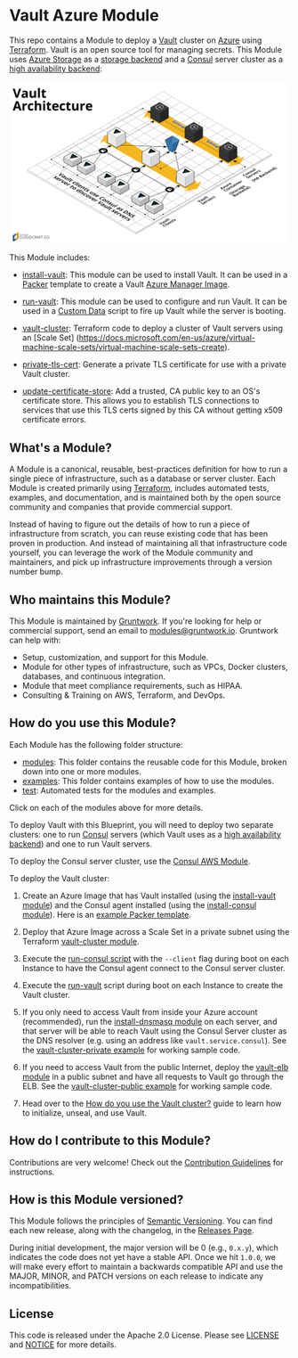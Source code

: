 # Vault Azure Module

This repo contains a Module to deploy a [Vault](https://www.vaultproject.io/) cluster on 
[Azure](https://azure.microsoft.com/) using [Terraform](https://www.terraform.io/). Vault is an open source tool for 
managing secrets. This Module uses [Azure Storage](https://docs.microsoft.com/en-us/azure/storage/blobs/storage-dotnet-how-to-use-blobs) as a [storage 
backend](https://www.vaultproject.io/docs/configuration/storage/index.html) and a [Consul](https://www.consul.io) 
server cluster as a [high availability backend](https://www.vaultproject.io/docs/concepts/ha.html):

![Vault architecture](/_docs/architecture.png)

This Module includes:

* [install-vault](https://github.com/gruntwork-io/terraform-consul-azure/modules/install-valut): This module can be used to install Vault. It can be used in a 
  [Packer](https://www.packer.io/) template to create a Vault 
  [Azure Manager Image](https://docs.microsoft.com/en-us/azure/virtual-machines/linux/build-image-with-packer).

* [run-vault](https://github.com/gruntwork-io/terraform-consul-azure/modules/run-vault): This module can be used to configure and run Vault. It can be used in a 
  [Custom Data](https://docs.microsoft.com/en-us/azure/virtual-machines/windows/classic/inject-custom-data) 
  script to fire up Vault while the server is booting.

* [vault-cluster](https://github.com/gruntwork-io/terraform-consul-azure/modules/vault-cluster): Terraform code to deploy a cluster of Vault servers using an [Scale Set]
(https://docs.microsoft.com/en-us/azure/virtual-machine-scale-sets/virtual-machine-scale-sets-create).
   
* [private-tls-cert](https://github.com/gruntwork-io/terraform-consul-azure/modules/private-tls-cert): Generate a private TLS certificate for use with a private Vault 
  cluster.
   
* [update-certificate-store](https://github.com/gruntwork-io/terraform-consul-azure/modules/update-certificate-store): Add a trusted, CA public key to an OS's 
  certificate store. This allows you to establish TLS connections to services that use this TLS certs signed by this
  CA without getting x509 certificate errors.
   



## What's a Module?

A Module is a canonical, reusable, best-practices definition for how to run a single piece of infrastructure, such 
as a database or server cluster. Each Module is created primarily using [Terraform](https://www.terraform.io/), 
includes automated tests, examples, and documentation, and is maintained both by the open source community and 
companies that provide commercial support. 

Instead of having to figure out the details of how to run a piece of infrastructure from scratch, you can reuse 
existing code that has been proven in production. And instead of maintaining all that infrastructure code yourself, 
you can leverage the work of the Module community and maintainers, and pick up infrastructure improvements through
a version number bump.
 
 
 
## Who maintains this Module?

This Module is maintained by [Gruntwork](http://www.gruntwork.io/). If you're looking for help or commercial 
support, send an email to [modules@gruntwork.io](mailto:modules@gruntwork.io?Subject=Vault%20Module). 
Gruntwork can help with:

* Setup, customization, and support for this Module.
* Module for other types of infrastructure, such as VPCs, Docker clusters, databases, and continuous integration.
* Module that meet compliance requirements, such as HIPAA.
* Consulting & Training on AWS, Terraform, and DevOps.



## How do you use this Module?

Each Module has the following folder structure:

* [modules](/modules): This folder contains the reusable code for this Module, broken down into one or more modules.
* [examples](/examples): This folder contains examples of how to use the modules.
* [test](/test): Automated tests for the modules and examples.

Click on each of the modules above for more details.

To deploy Vault with this Blueprint, you will need to deploy two separate clusters: one to run 
[Consul](https://www.consul.io/) servers (which Vault uses as a [high availability 
backend](https://www.vaultproject.io/docs/concepts/ha.html)) and one to run Vault servers. 

To deploy the Consul server cluster, use the [Consul AWS Module](https://github.com/gruntwork-io/terraform-consul-azure). 

To deploy the Vault cluster:

1. Create an Azure Image that has Vault installed (using the [install-vault module](https://github.com/gruntwork-io/terraform-consul-azure/modules/install-vault)) and the Consul
   agent installed (using the [install-consul 
   module](https://github.com/gruntwork-io/terraform-consul-azure/tree/master/modules/install-consul)). Here is an 
   [example Packer template](https://github.com/gruntwork-io/terraform-consul-azure/examples/vault-consul-image). 
   
1. Deploy that Azure Image across a Scale Set in a private subnet using the Terraform [vault-cluster 
   module](https://github.com/gruntwork-io/terraform-consul-azure/modules/vault-cluster). 

1. Execute the [run-consul script](https://github.com/gruntwork-io/terraform-consul-azure/tree/master/modules/run-consul)
   with the `--client` flag during boot on each Instance to have the Consul agent connect to the Consul server cluster. 

1. Execute the [run-vault](https://github.com/gruntwork-io/terraform-consul-azure/modules/run-vault) script during boot on each Instance to create the Vault cluster. 

1. If you only need to access Vault from inside your Azure account (recommended), run the [install-dnsmasq 
   module](https://github.com/gruntwork-io/terraform-consul-azure/tree/master/modules/install-dnsmasq) on each server, and 
   that server will be able to reach Vault using the Consul Server cluster as the DNS resolver (e.g. using an address 
   like `vault.service.consul`). See the [vault-cluster-private example](https://github.com/gruntwork-io/terraform-consul-azure/examples/vault-cluster-private) for working 
   sample code.

1. If you need to access Vault from the public Internet, deploy the [vault-elb module](https://github.com/gruntwork-io/terraform-consul-azure/modules/vault-elb) in a public 
   subnet and have all requests to Vault go through the ELB. See the [vault-cluster-public 
   example](https://github.com/gruntwork-io/terraform-consul-azure/examples/vault-cluster-public) for working sample code.

1. Head over to the [How do you use the Vault cluster?](https://github.com/gruntwork-io/terraform-consul-azure/modules/vault-cluster#how-do-you-use-the-vault-cluster) guide
   to learn how to initialize, unseal, and use Vault.

 
## How do I contribute to this Module?

Contributions are very welcome! Check out the [Contribution Guidelines](/CONTRIBUTING.md) for instructions.



## How is this Module versioned?

This Module follows the principles of [Semantic Versioning](http://semver.org/). You can find each new release, 
along with the changelog, in the [Releases Page](../../releases). 

During initial development, the major version will be 0 (e.g., `0.x.y`), which indicates the code does not yet have a 
stable API. Once we hit `1.0.0`, we will make every effort to maintain a backwards compatible API and use the MAJOR, 
MINOR, and PATCH versions on each release to indicate any incompatibilities. 



## License

This code is released under the Apache 2.0 License. Please see [LICENSE](/LICENSE) and [NOTICE](/NOTICE) for more 
details.

